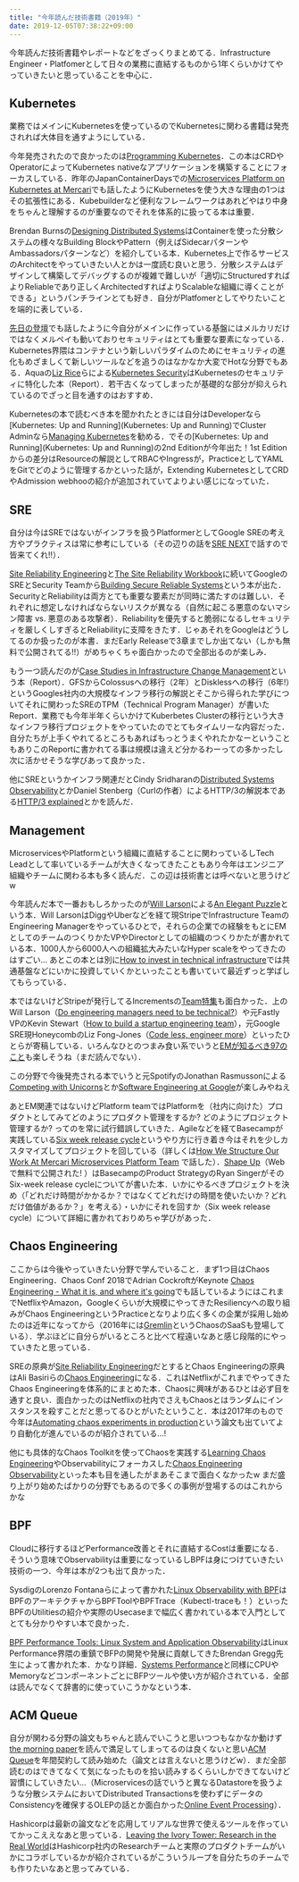 ```yaml
---
title: "今年読んだ技術書籍（2019年）"
date: 2019-12-05T07:38:22+09:00
---
```


今年読んだ技術書籍やレポートなどをざっくりまとめてる．Infrastructure Engineer・Platfomerとして日々の業務に直結するものから1年くらいかけてやっていきたいと思っていることを中心に．

## Kubernetes

業務ではメインにKubernetesを使っているのでKubernetesに関わる書籍は発売されれば大体目を通すようにしている．

今年発売されたので良かったのは[Programming Kubernetes](http://shop.oreilly.com/product/0636920229889.do)．この本はCRDやOperatorによってKubernetes nativeなアプリケーションを構築することにフォーカスしている．昨年のJapanContainerDaysでの[Microservices Platform on Kubernetes at Mercari](https://speakerdeck.com/tcnksm/microservices-platform-on-kubernetes-at-mercari)でも話したようにKubernetesを使う大きな理由の1つはその拡張性にある．Kubebuilderなど便利なフレームワークはあれどやはり中身をちゃんと理解するのが重要なのでそれを体系的に扱ってる本は重要．

Brendan Burnsの[Designing Distributed Systems](http://shop.oreilly.com/product/0636920072768.do)はContainerを使った分散システムの様々なBuilding BlockやPattern（例えばSidecarパターンやAmbassadorsパターンなど）を紹介している本．Kubernetes上で作るサービスのArchitectをやっていきたい人とかは一度読む良いと思う．分散システムはデザインして構築してデバッグするのが複雑で難しいが「適切にStructuredすればよりReliableであり正しくArchitectedすればよりScalableな組織に導くことができる」というパンチラインとても好き．自分がPlatfomerとしてやりたいことを端的に表している．

[先日の登壇](https://logmi.jp/tech/articles/322218)でも話したように今自分がメインに作っている基盤にはメルカリだけではなくメルペイも動いておりセキュリティはとても重要な要素になっている．Kubernetes界隈はコンテナという新しいパラダイムのためにセキュリティの進化もめざましくて新しいツールなどを追うのはなかなか大変でHotな分野でもある．Aquaの[Liz Rice](https://twitter.com/lizrice)らによる[Kubernetes Security](https://www.oreilly.com/library/view/kubernetes-security/9781492039075/)はKubernetesのセキュリティに特化した本（Report）．若干古くなってしまったが基礎的な部分が抑えられているのでざっと目を通すのはおすすめ．

Kubernetesの本で読むべき本を聞かれたときには自分はDeveloperなら[Kubernetes: Up and Running](Kubernetes: Up and Running)でCluster Adminなら[Managing Kubernetes](http://shop.oreilly.com/product/0636920146667.do)を勧める．でその[Kubernetes: Up and Running](Kubernetes: Up and Running)の2nd Editionが今年出た！1st Editionからの差分はResourceの解説としてRBACやIngressが，PracticeとしてYAMLをGitでどのように管理するかといった話が，Extending KubernetesとしてCRDやAdmission webhooの紹介が追加されていてよりよい感じになっていた．

## SRE

自分は今はSREではないがインフラを扱うPlatformerとしてGoogle SREの考え方やプラクティスは常に参考にしている（その辺りの話を[SRE NEXT](https://sre-next.dev/)で話すので皆来てくれ!!）．

[Site Reliability Engineering](https://landing.google.com/sre/sre-book/toc/index.html)と[The Site Reliability Workbook](https://landing.google.com/sre/workbook/toc/)に続いてGoogleのSREとSecurity Teamから[Building Secure Reliable Systems](https://landing.google.com/sre/resources/foundationsandprinciples/srs-book/)という本が出た．SecurityとReliabilityは両方とても重要な要素だが同時に満たすのは難しい．それぞれに想定しなければならないリスクが異なる（自然に起こる悪意のないマシン障害 vs. 悪意のある攻撃者）．Reliabilityを優先すると脆弱になるしセキュリティを厳しくしすぎるとReliabilityに支障をきたす．じゃあそれをGoogleはどうしてるのか扱ったのが本書．まだEarly Releaseで3章までしか出てない（しかも無料で公開されてる!!）がめちゃくちゃ面白かったので全部出るのが楽しみ．

もう一つ読んだのが[Case Studies in Infrastructure Change Management](https://landing.google.com/sre/resources/practicesandprocesses/case-studies-infrastructure-change-management/)という本（Report）．GFSからColossusへの移行（2年）とDisklessへの移行（6年!）というGoogles社内の大規模なインフラ移行の解説とそこから得られた学びについてそれに関わったSREのTPM（Technical Program Manager）が書いたReport．業務でも今年半年くらいかけてKuberbetes Clusterの移行という大きなインフラ移行プロジェクトをやっていたのでとてもタイムリーな内容だった．自分たちが上手くやれてるところもあればもっとうまくやれたかなーということもありこのReportに書かれてる事は規模は違えど分かるわーっての多かったし次に活かせそうな学びあって良かった．

他にSREというかインフラ関連だとCindy Sridharanの[Distributed Systems Observability](https://www.oreilly.com/library/view/distributed-systems-observability/9781492033431/)とかDaniel Stenberg（Curlの作者）によるHTTP/3の解説本である[HTTP/3 explained](https://daniel.haxx.se/http3-explained/)とかを読んだ．

## Management

MicroservicesやPlatformという組織に直結することに関わっているしTech Leadとして率いているチームが大きくなってきたこともあり今年はエンジニア組織やチームに関わる本も多く読んだ．この辺は技術書とは呼べないと思うけどw

今年読んだ本で一番おもしろかったのが[Will Larson](https://twitter.com/lethain)による[An Elegant Puzzle](https://www.amazon.com/dp/B07QYCHJ7V/)という本．Will LarsonはDiggやUberなどを経て現StripeでInfrastructure TeamのEngineering Managerをやっているひとで，それらの企業での経験をもとにEMとしてのチームのつくりかたVPやDirectorとしての組織のつくりかたが書かれている本．1000人から6000人への組織拡大みたいなHyper scaleをやってきたのはすごい... あとこの本とは別に[How to invest in technical infrastructure](https://lethain.com/how-to-invest-technical-infrastructure/)では共通基盤などにいかに投資していくかといったことも書いていて最近ずっと学ばしてもらっている．

本ではないけどStripeが発行してるIncrementsの[Team特集](https://increment.com/teams/)も面白かった．上のWill Larson（[Do engineering managers need to be technical?](https://increment.com/teams/do-engineering-managers-need-to-be-technical/)）や元Fastly VPのKevin Stewart（[How to build a startup engineering team](https://increment.com/teams/how-to-build-a-startup-engineering-team/)），元Google SRE現HoneycombのLiz Fong-Jones（[Code less, engineer more](https://increment.com/teams/code-less-engineer-more/)）といったひとらが寄稿している．いろんなひとのつまみ食い系でいうと[EMが知るべき97のこと](https://learning.oreilly.com/library/view/97-things-every/9781492050896/)も楽しそうね（まだ読んでない）．

この分野で今後発売される本でいうと元SpotifyのJonathan Rasmussonによる[Competing with Unicorns](https://pragprog.com/book/jragile/competing-with-unicorns)とか[Software Engineering at Google](https://www.amazon.com/Software-Engineering-Google-Lessons-Programming/dp/1492082791)が楽しみやねえ

あとEM関連ではないけどPlatform teamではPlatformを（社内に向けた）プロダクトとしてみてどのようにプロダクト管理をするか? どのようにプロジェクト管理するか? ってのを常に試行錯誤していきた．Agileなどを経てBasecampが実践している[Six week release cycle](https://m.signalvnoise.com/how-we-structure-our-work-and-teams-at-basecamp/)というやり方に行き着き今はそれを少しカスタマイズしてプロジェクトを回している（詳しくは[How We Structure Our Work At Mercari Microservices Platform Team](https://speakerdeck.com/tcnksm/how-we-structure-our-work-at-mercari-microservices-platform-team) で話した）．[Shape Up](https://basecamp.com/shapeup)（Webで無料で公開された! ）はBasecampのProduct StrategyのRyan SingerがそのSix-week release cycleについてが書いた本．いかにやるべきプロジェクトを決め（「どれだけ時間がかかるか？ではなくてどれだけの時間を使いたいか？どれだけ価値があるか？」を考える）・いかにそれを回すか（Six week release cycle）について詳細に書かれておりめちゃ学びがあった．

## Chaos Engineering

ここからは今後やっていきたい分野で学んでいること．まず1つ目はChaos Engineering．Chaos Conf 2018でAdrian CockroftがKeynote [Chaos Engineering - What it is, and where it's going](https://www.gremlin.com/blog/adria)でも話しているようにはこれまでNetflixやAmazon，Googleくらいが大規模にやってきたResiliencyへの取り組みがChaos EngineeringというPracticeとなりより広く多くの企業が採用し始めたのは近年になってから（2016年には[Gremlin](https://www.gremlin.com/)というChaosのSaaSも登場している）．学ぶほどに自分らがいるところと比べて程遠いなあと感じ段階的にやっていきたと思っている．

SREの原典が[Site Reliability Engineering](https://landing.google.com/sre/sre-book/toc/index.html)だとするとChaos Engineeringの原典はAli Basiriらの[Chaos Engineering](https://www.oreilly.com/library/view/chaos-engineering/9781491988459/)になる．これはNetflixがこれまでやってきたChaos Engineeringを体系的にまとめた本．Chaosに興味があるひとは必ず目を通すと良い．面白かったのはNetflixの社内でさえもChaosとはランダムにインスタンスを殺すことだと思ってるひとがいたということ．本は2017年のもので今年は[Automating chaos experiments in production](https://blog.acolyer.org/2019/07/05/automating-chaos-experiments-in-production/)という論文も出ていてより自動化が進んでいるのが紹介されている...! 

他にも具体的なChaos Toolkitを使ってChaosを実践する[Learning Chaos Engineering](http://shop.oreilly.com/product/0636920251897.do)やObservabilityにフォーカスした[Chaos Engineering Observability](https://www.oreilly.com/library/view/chaos-engineering-observability/9781492051046/)といった本も目を通したがまあそこまで面白くなかったw まだ盛り上がり始めたばかりの分野でもあるので多くの事例が登場するのはこれからかな

## BPF

Cloudに移行するほどPerformance改善とそれに直結するCostは重要になる．そういう意味でObservabilityは重要になっているしBPFは身につけていきたい技術の一つ．今年は本が2つも出て良かった．

SysdigのLorenzo Fontanaらによって書かれた[Linux Observability with BPF](https://www.oreilly.com/library/view/linux-observability-with/9781492050193/)はBPFのアーキテクチャからBPFToolやBPFTrace（Kubectl-traceも！）といったBPFのUtilitiesの紹介や実際のUsecaseまで幅広く書かれている本で入門としてとても分かりやすい本で良かった．

[BPF Performance Tools: Linux System and Application Observability](http://www.brendangregg.com/blog/2019-07-15/bpf-performance-tools-book.html)はLinux Performance界隈の重鎮でBFPの開発や発展に貢献してきたBrendan Gregg先生によって書かれた本．かなり詳細．[Systems Performance](http://www.brendangregg.com/sysperfbook.html)と同様にCPUやMemoryなどコンポーネントごとにBFPツールや使い方が紹介されている．全部は読んでなくて辞書的に使っていこうかなという本．

## ACM Queue

自分が関わる分野の論文もちゃんと読んでいこうと思いつつもなかなか動けず[the morning paper](https://blog.acolyer.org/)を読んで満足してしまってるのは良くないと思い[ACM Queue](https://queue.acm.org/)を年間契約して読み始めた（論文とは言えないと思うけどw）．まだ全部読むのはできてなくて気になったものを拾い読みするくらいしかできてないけど習慣にしていきたい...（Microservicesの話でいうと異なるDatastoreを扱うような分散システムにおいてDistributed Transactionsを使わずにデータのConsistencyを確保するOLEPの話とか面白かった[Online Event Processing](https://queue.acm.org/detail.cfm?id=3321612)）．

Hashicorpは最新の論文などを応用してリアルな世界で使えるツールを作っていてかっこええなあと思っている．[Leaving the Ivory Tower: Research in the Real World](https://speakerdeck.com/armon/leaving-the-ivory-tower-research-in-the-real-world)はHashicorp社内のResearchチームと実際のプロダクトチームがいかにコラボしているかが紹介されているがこういうループを自分たちのチームでも作りたいなあと思ってみている．


